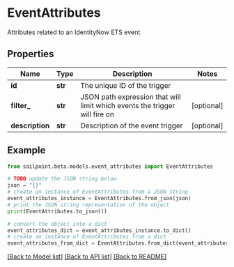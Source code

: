 # EventAttributes

Attributes related to an IdentityNow ETS event

## Properties

Name | Type | Description | Notes
------------ | ------------- | ------------- | -------------
**id** | **str** | The unique ID of the trigger | 
**filter_** | **str** | JSON path expression that will limit which events the trigger will fire on | [optional] 
**description** | **str** | Description of the event trigger | [optional] 

## Example

```python
from sailpoint.beta.models.event_attributes import EventAttributes

# TODO update the JSON string below
json = "{}"
# create an instance of EventAttributes from a JSON string
event_attributes_instance = EventAttributes.from_json(json)
# print the JSON string representation of the object
print(EventAttributes.to_json())

# convert the object into a dict
event_attributes_dict = event_attributes_instance.to_dict()
# create an instance of EventAttributes from a dict
event_attributes_from_dict = EventAttributes.from_dict(event_attributes_dict)
```
[[Back to Model list]](../README.md#documentation-for-models) [[Back to API list]](../README.md#documentation-for-api-endpoints) [[Back to README]](../README.md)


